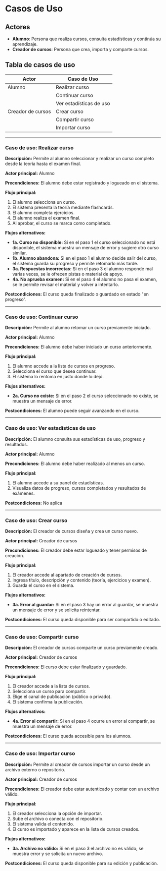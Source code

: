 # Casos de Uso

## Actores
- **Alumno**: Persona que realiza cursos, consulta estadísticas y continúa su aprendizaje.
- **Creador de cursos**: Persona que crea, importa y comparte cursos.

## Tabla de casos de uso

| Actor             | Caso de Uso                  |
|-------------------|------------------------------|
| Alumno            | Realizar curso               |
|                   | Continuar curso              |
|                   | Ver estadísticas de uso      |
| Creador de cursos | Crear curso                  |
|                   | Compartir curso              |
|                   | Importar curso               |

---

### Caso de uso: Realizar curso
**Descripción:** Permite al alumno seleccionar y realizar un curso completo desde la teoría hasta el examen final.

**Actor principal:** Alumno

**Precondiciones:** El alumno debe estar registrado y logueado en el sistema.

**Flujo principal:**
1. El alumno selecciona un curso.
2. El sistema presenta la teoría mediante flashcards.
3. El alumno completa ejercicios.
4. El alumno realiza el examen final.
5. Al aprobar, el curso se marca como completado.

**Flujos alternativos:**
- **1a. Curso no disponible:** Si en el paso 1 el curso seleccionado no está disponible, el sistema muestra un mensaje de error y sugiere otro curso similar.
- **1b. Alumno abandona:** Si en el paso 1 el alumno decide salir del curso, el sistema guarda su progreso y permite retomarlo más tarde.
- **3a. Respuestas incorrectas:** Si en el paso 3 el alumno responde mal varias veces, se le ofrecen pistas o material de apoyo.
- **4a. No aprueba examen:** Si en el paso 4 el alumno no pasa el examen, se le permite revisar el material y volver a intentarlo.

**Postcondiciones:** El curso queda finalizado o guardado en estado "en progreso".

---

### Caso de uso: Continuar curso
**Descripción:** Permite al alumno retomar un curso previamente iniciado.

**Actor principal:** Alumno

**Precondiciones:** El alumno debe haber iniciado un curso anteriormente.

**Flujo principal:**
1. El alumno accede a la lista de cursos en progreso.
2. Selecciona el curso que desea continuar.
3. El sistema lo rentoma en justo donde lo dejó.

**Flujos alternativos:**
- **2a. Curso no existe:** Si en el paso 2 el curso seleccionado no existe, se muestra un mensaje de error.

**Postcondiciones:** El alumno puede seguir avanzando en el curso.

---

### Caso de uso: Ver estadísticas de uso
**Descripción:** El alumno consulta sus estadísticas de uso, progreso y resultados.

**Actor principal:** Alumno

**Precondiciones:** El alumno debe haber realizado al menos un curso.

**Flujo principal:**
1. El alumno accede a su panel de estadísticas.
2. Visualiza datos de progreso, cursos completados y resultados de exámenes.

**Postcondiciones:** No aplica 

---

### Caso de uso: Crear curso
**Descripción:** El creador de cursos diseña y crea un curso nuevo.

**Actor principal:** Creador de cursos

**Precondiciones:** El creador debe estar logueado y tener permisos de creación.

**Flujo principal:**
1. El creador accede al apartado de creación de cursos.
2. Ingresa título, descripción y contenido (teoría, ejercicios y examen).
3. Guarda el curso en el sistema.

**Flujos alternativos:**
- **3a. Error al guardar:** Si en el paso 3 hay un error al guardar, se muestra un mensaje de error y se solicita reintentar.

**Postcondiciones:** El curso queda disponible para ser compartido o editado.

---

### Caso de uso: Compartir curso
**Descripción:** El creador de cursos comparte un curso previamente creado.

**Actor principal:** Creador de cursos

**Precondiciones:** El curso debe estar finalizado y guardado.

**Flujo principal:**
1. El creador accede a la lista de cursos.
2. Selecciona un curso para compartir.
3. Elige el canal de publicación (público o privado).
4. El sistema confirma la publicación.

**Flujos alternativos:**
- **4a. Error al compartir:** Si en el paso 4 ocurre un error al compartir, se muestra un mensaje de error.

**Postcondiciones:** El curso queda accesible para los alumnos.

---

### Caso de uso: Importar curso
**Descripción:** Permite al creador de cursos importar un curso desde un archivo externo o repositorio.

**Actor principal:** Creador de cursos

**Precondiciones:** El creador debe estar autenticado y contar con un archivo válido.

**Flujo principal:**
1. El creador selecciona la opción de importar.
2. Sube el archivo o conecta con el repositorio.
3. El sistema valida el contenido.
4. El curso es importado y aparece en la lista de cursos creados.

**Flujos alternativos:**
- **3a. Archivo no válido:** Si en el paso 3 el archivo no es válido, se muestra error y se solicita un nuevo archivo.

**Postcondiciones:** El curso queda disponible para su edición y publicación.

